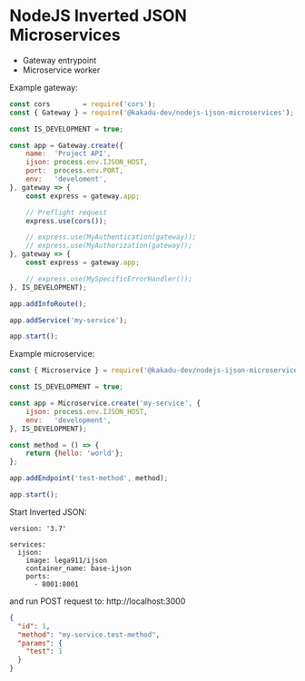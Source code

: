 # NodeJS Inverted JSON Microservices

 - Gateway entrypoint
 - Microservice worker 

Example gateway:
```js
const cors        = require('cors');
const { Gateway } = require('@kakadu-dev/nodejs-ijson-microservices');

const IS_DEVELOPMENT = true;

const app = Gateway.create({
	name:  'Project API',
	ijson: process.env.IJSON_HOST,
	port:  process.env.PORT,
	env:   'develoment',
}, gateway => {
	const express = gateway.app;

	// Preflight request
	express.use(cors());

	// express.use(MyAuthentication(gateway));
	// express.use(MyAuthorization(gateway));
}, gateway => {
	const express = gateway.app;

	// express.use(MySpecificErrorHandler());
}, IS_DEVELOPMENT);

app.addInfoRoute();

app.addService('my-service');

app.start();
```

Example microservice:
```js
const { Microservice } = require('@kakadu-dev/nodejs-ijson-microservices');

const IS_DEVELOPMENT = true;

const app = Microservice.create('my-service', {
	ijson: process.env.IJSON_HOST,
	env:   'development',
}, IS_DEVELOPMENT);

const method = () => {
    return {hello: 'world'};
};

app.addEndpoint('test-method', method);

app.start();
```

Start Inverted JSON:
```
version: '3.7'

services:
  ijson:
    image: lega911/ijson
    container_name: base-ijson
    ports:
      - 8001:8001
```

and run POST request to: http://localhost:3000
```json
{
  "id": 1,
  "method": "my-service.test-method",
  "params": {
    "test": 1
  }
}
```
